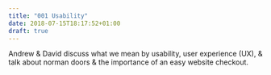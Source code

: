 ```yaml
---
title: "001 Usability"
date: 2018-07-15T18:17:52+01:00
draft: true
---
```


Andrew &amp; David discuss what we mean by usability, user experience (UX), &amp; talk about norman doors &amp; the importance of an easy website checkout.
